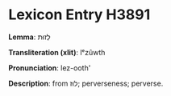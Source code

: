 # Lexicon Entry H3891

**Lemma**: לְזוּת

**Transliteration (xlit)**: lᵉzûwth

**Pronunciation**: lez-ooth'

**Description**:
from לוּז; perverseness; perverse.
